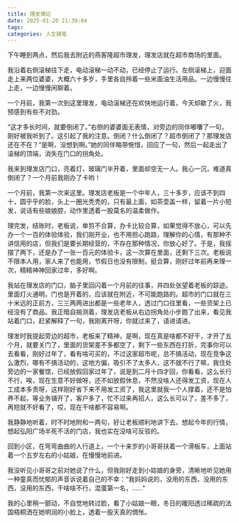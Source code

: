 ```yaml
---
title: 理发偶记
date: 2025-01-20 21:39:04
tags:
categories: 人生随笔
---
```

下午睡到两点，然后我去附近的燕客隆超市理发，理发店就在超市商场的里面。

我沿着右侧滚梯往下走，电动滚梯一动不动，已经停止了运行。左侧滚梯上，迎面走上来两位婆婆，大概六十多岁，手里各自拎着一些米面油生活用品。一边慢慢往上走，一边慢慢闲聊着。

一个月前，我第一次到这里理发，电动滚梯还在欢快地运行着，今天却歇了火，我预感到有些不对劲。

“这才多长时间，就要倒闭了。”右侧的婆婆面无表情，对旁边的同伴嘟囔了一句，刚好被我听到了。这引起了我的注意。倒闭？什么倒闭了？超市倒闭了？那理发店还在不在？“是啊，没想到啊。”她的同伴略带惋惜，回应了一句，然后一起走出了滚梯的顶端，消失在门口的拐角处。

我来到理发店门口，亮着灯，玻璃门半开着，里面却空无一人。我心一沉，难道真倒闭了？一个月前我刚办了卡哟！

一个月前，我第一次来这里。理发店老板是一个中年人，三十多岁，应该不到四十，圆乎乎的脸，头上一圈光秃秃的，只有最上面，如茶壶盖一样，留着一片小短发，说话有些娘娘腔，动作里透着一股莫名的温柔做作。

理完发，结账时，老板说，单剪不合算，办卡比较合算，如果觉得不放心，可以先办一个一百的体验体验，我们刚开业，也不用担心跑路，理解你的心情，有那种不讲信用的店，但我们是要长期经营的，不存在那种情况，你放心好了。于是，我摇摆了两下，还是办了一张一百元的体验卡，这一次算在里面，还剩下三次。老板说不限本人用，家人来了也能用，节假日也没有限制，挺合算，刚好过年前再来理一次，精精神神回家过年，多好啊。

我站在理发店的门口，脑子里回闪着一个月前的往事，并四处张望着老板的踪迹。里面灯火通明，门也是开着的，应该就在附近，不可能跑路的。超市的门口就在三十米远的正前方，三三两两进出都是一些老年人，透过门口往里看，一些货架上已经没有了商品。我正暗自揣测着，理发店老板从右边拐角处小步跑了出来，看见我站着门口，赶紧解释了一句，我刚离开呀，你就过来了，请进请进。

理发时我提起旁边的超市，老板来了精神，是啊，现在真是啥都不好干，才开了五个月，就要关门了，里面的货架差不多都空了，剩下一些东西在打折，完事你可以去看看，刚好过年了，看有啥可买的，不过这家超市呢，总不搞活动，现在竞争这么激烈，哪有不搞活动的，这地方偏，吸引不了太多人，这不就不行了嘛，我住处旁边的一家餐馆，已经放假回家过年了，说是到二月十四才回，你看看，这么长行不行，唉，现在生意不好做呀，还不如放假休息，不然没啥人还得发工资，现在人工成本多贵呀，这样刚好省下来不用发工资了，我这里就我一个人撑着，还不是怕养不起，等业务铺开了，客户多了，忙不过来再招人，这么长可以了，差不多了，再短就不好看了，哎，现在干啥都不容易啊。

我静静地听着，时不时地附和一两句，好让老板顺利地讲下去。想起今年的行情，想起弘阳广场半死不活的门店，我也实在没啥可反驳的。

回到小区，在弯弯曲曲的人行道上，一个十来岁的小哥哥扶着一个滑板车，上面站着一个五岁左右的小姑娘，在慢慢地前进。

我没听见小哥哥之前对她说了什么，但我刚好走到小姑娘的身旁，清晰地听见她用一种童真而忧郁的声音诉说着自己的不幸：“我妈妈说的，没用的东西，没用的东西，没用的东西，干啥啥不行，混蛋第一名，......” 

我的心里稍一颤动，不自觉地转过脸，看了小姑娘一眼，冬日的暖阳透过稀疏的法国梧桐洒在她明润的小脸上，透着一股天真的惆怅。